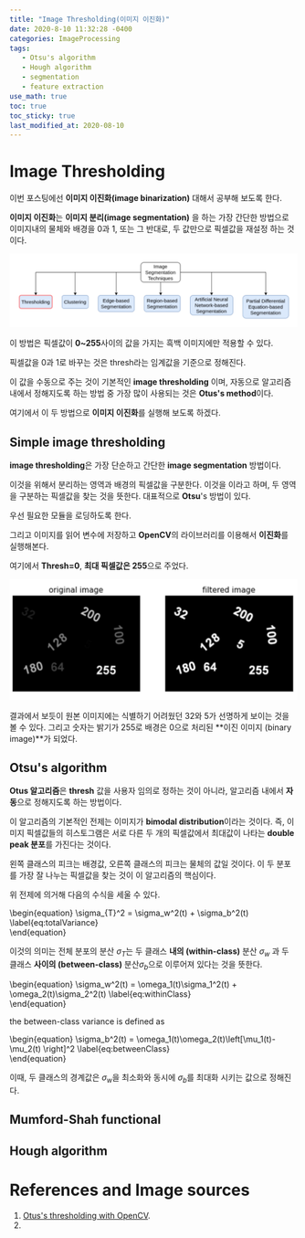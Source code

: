 ```yaml
---
title: "Image Thresholding(이미지 이진화)"
date: 2020-8-10 11:32:28 -0400
categories: ImageProcessing
tags:
   - Otsu's algorithm
   - Hough algorithm
   - segmentation 
   - feature extraction
use_math: true
toc: true
toc_sticky: true
last_modified_at: 2020-08-10
---
```



# Image Thresholding 
 
 이번 포스팅에선 **이미지 이진화(image binarization)** 대해서 공부해 보도록 한다.

 **이미지 이진화**는 **이미지 분리(image segmentation)** 을 하는 가장 간단한 방법으로 이미지내의 물체와 배경을 0과 1, 또는 그 반대로, 두 값만으로 픽셀값을 재설정 하는 것이다. 
 
  <img src="/assets/images/seg_Thresholding.png" width="800px" >
 
 이 방법은 픽셀값이 **0~255**사이의 값을 가지는 흑백 이미지에만 적용할 수 있다. 
 
 픽셀값을 0과 1로 바꾸는 것은 thresh라는 임계값을 기준으로 정해진다. 
 
 이 값을 수동으로 주는 것이 기본적인 **image thresholding** 이며, 자동으로 알고리즘 내에서 정해지도록 하는 방법 중 가장 많이 사용되는 것은 **Otus's method**이다.
 
 여기에서 이 두 방법으로 **이미지 이진화**를 실행해 보도록 하겠다.  
 
 
## Simple image thresholding 

   **image thresholding**은 가장 단순하고 간단한 **image segmentation** 방법이다. 
  
   이것을 위해서 분리하는 영역과 배경의 픽셀값을 구분한다. 이것을 이라고 하며, 두 영역을 구분하는 픽셀값을 찾는 것을 뜻한다. 대표적으로 **Otsu**'s 방법이 있다. 

   우선 필요한 모듈을 로딩하도록 한다. 
   
   <script src="https://gist.github.com/gimoonnam/d308cf557a8ac4a73227f142c9d54df9.js"></script>
   
   
   그리고 이미지를 읽어 변수에 저장하고 **OpenCV**의 라이브러리를 이용해서 **이진화**를 실행해본다. 
   
   <script src="https://gist.github.com/gimoonnam/1b952b44c37d179e479eee5e00e62464.js"></script>

   여기에서 **Thresh=0**, **최대 픽셀값은 255**으로 주었다. 
   
   <img src="/assets/images/thresholding_sample.png" width="800px" >
   
   결과에서 보듯이 원본 이미지에는 식별하기 어려웠던 32와 5가 선명하게 보이는 것을 볼 수 있다. 그리고 숫자는 밝기가 255로 배경은 0으로 처리된 **이진 이미지 (binary image)**가 되었다. 
   


## Otsu's algorithm 
   
   **Otus 알고리즘**은 **thresh** 값을 사용자 임의로 정하는 것이 아니라, 알고리즘 내에서 **자동**으로 정해지도록 하는 방법이다. 
   
   이 알고리즘의 기본적인 전제는 이미지가 **bimodal distribution**이라는 것이다. 즉, 이미지 픽셀값들의 히스토그램은 서로 다른 두 개의 픽셀값에서 최대값이 나타는 **double peak 분포**를 가진다는 것이다. 
   
   왼쪽 클래스의 피크는 배경값, 오른쪽 클래스의 피크는 물체의 값일 것이다. 이 두 분포를 가장 잘 나누는 픽셀값을 찾는 것이 이 알고리즘의 핵심이다. 
   
   위 전제에 의거해 다음의 수식을 세울 수 있다. 
   
   \begin{equation} 
   \sigma_{T}^2 = \sigma_w^2(t) + \sigma_b^2(t) 
   \label{eq:totalVariance}   
   \end{equation} 

   이것의 의미는 전체 분포의 분산 $\sigma_T$는 두 클래스 **내의 (within-class)** 분산 $\sigma_w$ 과 두 클래스 **사이의 (between-class)** 분산$\sigma_b$으로 이루어져 있다는 것을 뜻한다. 
  
   \begin{equation} 
   \sigma_w^2(t) = \omega_1(t)\sigma_1^2(t) + \omega_2(t)\sigma_2^2(t) 
   \label{eq:withinClass}   
   \end{equation} 


   the between-class variance is defined as

   \begin{equation} 
   \sigma_b^2(t) = \omega_1(t)\omega_2(t)\left[\mu_1(t)-\mu_2(t) \right]^2
   \label{eq:betweenClass}   
   \end{equation} 
  
   이때, 두 클래스의 경계값은 $\sigma_w$을 최소화와 동시에 $\sigma_b$를 최대화 시키는 값으로 정해진다.  
   
  
   


## Mumford-Shah functional 

## Hough algorithm 



# References and Image sources

1. [Otus's thresholding with OpenCV](https://www.learnopencv.com/otsu-thresholding-with-opencv/?ck_subscriber_id=572611048).  
2. 
